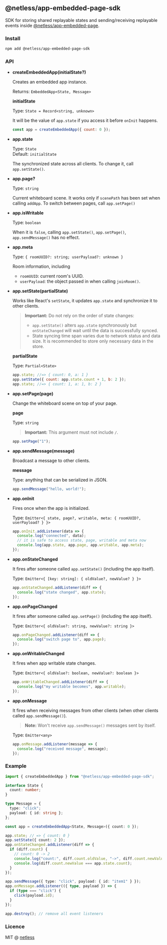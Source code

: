 ## @netless/app-embedded-page-sdk

SDK for storing shared replayable states and sending/receiving replayable events inside [@netless/app-embedded-page](https://github.com/netless-io/netless-app/tree/master/packages/app-embedded-page).

### Install

```bash
npm add @netless/app-embedded-page-sdk
```

### API

- **createEmbeddedApp(initialState?)**

  Creates an embedded app instance.

  Returns: `EmbeddedApp<State, Message>`

  **initialState**

  Type: `State = Record<string, unknown>`

  It will be the value of `app.state` if you access it before `onInit` happens.

  ```js
  const app = createEmbeddedApp({ count: 0 });
  ```

- **app.state**

  Type: `State`\
  Default: `initialState`

  The synchronized state across all clients. To change it, call `app.setState()`.

- **app.page?**

  Type: `string`

  Current whiteboard scene. It works only if `scenePath` has been set when calling `addApp`.
  To switch between pages, call `app.setPage()`

- **app.isWritable**

  Type: `boolean`

  When it is `false`, calling `app.setState()`, `app.setPage()`, `app.sendMessage()` has no effect.

- **app.meta**

  Type: `{ roomUUID?: string; userPayload?: unknown }`

  Room information, including

  - `roomUUID`: current room's UUID.
  - `userPayload`: the object passed in when calling `joinRoom()`.

- **app.setState(partialState)**

  Works like React's `setState`, it updates `app.state` and synchronize it to other clients.

  > **Important:** Do not rely on the order of state changes:
  >
  > - `app.setState()` alters `app.state` synchronously but `onStateChanged` will wait until the data is successfully synced.
  > - State syncing time span varies due to network status and data size. It is recommended to store only necessary data in the store.

  **partialState**

  Type: `Partial<State>`

  ```js
  app.state; //=> { count: 0, a: 1 }
  app.setState({ count: app.state.count + 1, b: 2 });
  app.state; //=> { count: 1, a: 1, b: 2 }
  ```

- **app.setPage(page)**

  Change the whiteboard scene on top of your page.

  **page**

  Type: `string`

  > **Important:** This argument must not include `/`.

  ```js
  app.setPage("1");
  ```

- **app.sendMessage(message)**

  Broadcast a message to other clients.

  **message**

  Type: anything that can be serialized in JSON.

  ```js
  app.sendMessage("hello, world!");
  ```

- **app.onInit**

  Fires once when the app is initialized.

  Type: `Emitter<{ state, page?, writable, meta: { roomUUID?, userPayload? } }>`

  ```js
  app.onInit.addListener(data => {
    console.log("connected", data);
    // it is safe to access state, page, writable and meta now
    console.log(app.state, app.page, app.writable, app.meta);
  });
  ```

- **app.onStateChanged**

  It fires after someone called `app.setState()` (including the app itself).

  Type: `Emitter<{ [key: string]: { oldValue?, newValue? } }>`

  ```js
  app.onStateChanged.addListener(diff => {
    console.log("state changed", app.state);
  });
  ```

- **app.onPageChanged**

  It fires after someone called `app.setPage()` (including the app itself).

  Type: `Emitter<{ oldValue?: string, newValue?: string }>`

  ```js
  app.onPageChanged.addListener(diff => {
    console.log("switch page to", app.page);
  });
  ```

- **app.onWritableChanged**

  It fires when app writable state changes.

  Type: `Emitter<{ oldValue?: boolean, newValue?: boolean }>`

  ```js
  app.onWritableChanged.addListener(diff => {
    console.log("my writable becomes", app.writable);
  });
  ```

- **app.onMessage**

  It fires when receiving messages from other clients (when other clients called `app.sendMessage()`).

  > **Note:** Won't receive `app.sendMessage()` messages sent by itself.

  Type: `Emitter<any>`

  ```js
  app.onMessage.addListener(message => {
    console.log("received message", message);
  });
  ```

### Example

```ts
import { createEmbeddedApp } from "@netless/app-embedded-page-sdk";

interface State {
  count: number;
}

type Message = {
  type: "click";
  payload: { id: string };
};

const app = createEmbeddedApp<State, Message>({ count: 0 });

app.state; // => { count: 0 }
app.setState({ count: 2 });
app.onStateChanged.addListener(diff => {
  if (diff.count) {
    // count: 0 -> 2
    console.log("count:", diff.count.oldValue, "->", diff.count.newValue);
    console.log(diff.count.newValue === app.state.count);
  }
});

app.sendMessage({ type: "click", payload: { id: "item1" } });
app.onMessage.addListener(({ type, payload }) => {
  if (type === "click") {
    click(payload.id);
  }
});

app.destroy(); // remove all event listeners
```

### Licence

MIT @ [netless](https://github.com/netless-io)
